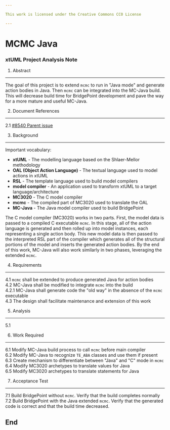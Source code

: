 ```yaml
---

This work is licensed under the Creative Commons CC0 License

---
```


# MCMC Java
### xtUML Project Analysis Note

1. Abstract
-----------
The goal of this project is to extend `mcmc` to run in "Java mode" and generate
action bodies in Java. Then `mcmc` can be integrated into the MC-Java build.
This will decrease build time for BridgePoint development and pave the way for a
more mature and useful MC-Java.

2. Document References
----------------------
<a id="2.1"></a>2.1 [#8540 Parent issue](https://support.onefact.net/issues/8540)  

3. Background
-------------
Important vocabulary:
* __xtUML__ - The modelling language based on the Shlaer-Mellor methodology  
* __OAL (Object Action Language)__ - The textual language used to model actions
  in xtUML  
* __RSL__ - The template language used to build model compilers  
* __model compiler__ - An application used to transform xtUML to a target
  language/architecture  
* __MC3020__ - The C model compiler  
* __mcmc__ - The compiled part of MC3020 used to translate the OAL  
* __MC-Java__ - The Java model compiler used to build BridgePoint  

The C model compiler (MC3020) works in two parts. First, the model data is
passed to a compiled C executable `mcmc`. In this stage, all of the action
language is generated and then rolled up into model instances, each representing
a single action body. This new model data is then passed to the interpreted RSL
part of the compiler which generates all of the structural portions of the model
and inserts the generated action bodies. By the end of this work, MC-Java will
also work similarly in two phases, leveraging the extended `mcmc`.

4. Requirements
---------------
4.1 `mcmc` shall be extended to produce generated Java for action bodies  
4.2 MC-Java shall be modified to integrate `mcmc` into the build  
4.2.1 MC-Java shall generate code the "old way" in the absence of the `mcmc`
executable  
4.3 The design shall facilitate maintenance and extension of this work  

5. Analysis
-----------
5.1 

6. Work Required
----------------
6.1 Modify MC-Java build process to call `mcmc` before main compiler  
6.2 Modify MC-Java to recognize `TE_ABA` classes and use them if present  
6.3 Create mechanism to differentiate between "Java" and "C" mode in `mcmc`  
6.4 Modify MC3020 archetypes to translate values for Java  
6.5 Modify MC3020 archetypes to translate statements for Java  

7. Acceptance Test
------------------
7.1 Build BridgePoint without `mcmc`. Verify that the build completes normally  
7.2 Build BridgePoint with the Java extended `mcmc`. Verify that the generated
code is correct and that the build time decreased.

End
---

